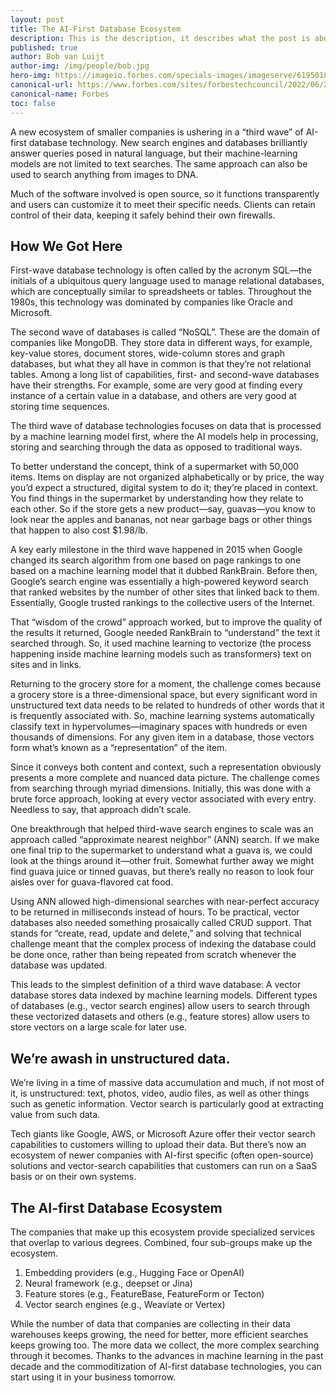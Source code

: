 ```yaml
---
layout: post
title: The AI-First Database Ecosystem
description: This is the description, it describes what the post is about
published: true
author: Bob van Luijt
author-img: /img/people/bob.jpg
hero-img: https://imageio.forbes.com/specials-images/imageserve/61950180a260c12d22db736c/Medium-wide-shot-of-male-warehouse-worker-checking-orders-at-computer-workstation-in/960x0.jpg?format=jpg&width=960
canonical-url: https://www.forbes.com/sites/forbestechcouncil/2022/06/23/the-ai-first-database-ecosystem/
canonical-name: Forbes
toc: false
---
```


A new ecosystem of smaller companies is ushering in a “third wave” of AI-first database technology. New search engines and databases brilliantly answer queries posed in natural language, but their machine-learning models are not limited to text searches. The same approach can also be used to search anything from images to DNA.

Much of the software involved is open source, so it functions transparently and users can customize it to meet their specific needs. Clients can retain control of their data, keeping it safely behind their own firewalls.

## How We Got Here

First-wave database technology is often called by the acronym SQL—the initials of a ubiquitous query language used to manage relational databases, which are conceptually similar to spreadsheets or tables. Throughout the 1980s, this technology was dominated by companies like Oracle and Microsoft.

The second wave of databases is called “NoSQL”. These are the domain of companies like MongoDB. They store data in different ways, for example, key-value stores, document stores, wide-column stores and graph databases, but what they all have in common is that they’re not relational tables. Among a long list of capabilities, first- and second-wave databases have their strengths. For example, some are very good at finding every instance of a certain value in a database, and others are very good at storing time sequences.

The third wave of database technologies focuses on data that is processed by a machine learning model first, where the AI models help in processing, storing and searching through the data as opposed to traditional ways.

To better understand the concept, think of a supermarket with 50,000 items. Items on display are not organized alphabetically or by price, the way you’d expect a structured, digital system to do it; they’re placed in context. You find things in the supermarket by understanding how they relate to each other. So if the store gets a new product—say, guavas—you know to look near the apples and bananas, not near garbage bags or other things that happen to also cost $1.98/lb.

A key early milestone in the third wave happened in 2015 when Google changed its search algorithm from one based on page rankings to one based on a machine learning model that it dubbed RankBrain. Before then, Google’s search engine was essentially a high-powered keyword search that ranked websites by the number of other sites that linked back to them. Essentially, Google trusted rankings to the collective users of the Internet.

That “wisdom of the crowd” approach worked, but to improve the quality of the results it returned, Google needed RankBrain to “understand” the text it searched through. So, it used machine learning to vectorize (the process happening inside machine learning models such as transformers) text on sites and in links.

Returning to the grocery store for a moment, the challenge comes because a grocery store is a three-dimensional space, but every significant word in unstructured text data needs to be related to hundreds of other words that it is frequently associated with. So, machine learning systems automatically classify text in hypervolumes—imaginary spaces with hundreds or even thousands of dimensions. For any given item in a database, those vectors form what’s known as a “representation” of the item.

Since it conveys both content and context, such a representation obviously presents a more complete and nuanced data picture. The challenge comes from searching through myriad dimensions. Initially, this was done with a brute force approach, looking at every vector associated with every entry. Needless to say, that approach didn’t scale.

One breakthrough that helped third-wave search engines to scale was an approach called “approximate nearest neighbor” (ANN) search. If we make one final trip to the supermarket to understand what a guava is, we could look at the things around it—other fruit. Somewhat further away we might find guava juice or tinned guavas, but there’s really no reason to look four aisles over for guava-flavored cat food.

Using ANN allowed high-dimensional searches with near-perfect accuracy to be returned in milliseconds instead of hours. To be practical, vector databases also needed something prosaically called CRUD support. That stands for “create, read, update and delete,” and solving that technical challenge meant that the complex process of indexing the database could be done once, rather than being repeated from scratch whenever the database was updated.

This leads to the simplest definition of a third wave database: A vector database stores data indexed by machine learning models. Different types of databases (e.g., vector search engines) allow users to search through these vectorized datasets and others (e.g., feature stores) allow users to store vectors on a large scale for later use.

## We’re awash in unstructured data.

We’re living in a time of massive data accumulation and much, if not most of it, is unstructured: text, photos, video, audio files, as well as other things such as genetic information. Vector search is particularly good at extracting value from such data.

Tech giants like Google, AWS, or Microsoft Azure offer their vector search capabilities to customers willing to upload their data. But there’s now an ecosystem of newer companies with AI-first specific (often open-source) solutions and vector-search capabilities that customers can run on a SaaS basis or on their own systems.

## The AI-first Database Ecosystem

The companies that make up this ecosystem provide specialized services that overlap to various degrees. Combined, four sub-groups make up the ecosystem.

1. Embedding providers (e.g., Hugging Face or OpenAI)
2. Neural framework (e.g., deepset or Jina)
3. Feature stores (e.g., FeatureBase, FeatureForm or Tecton)
4. Vector search engines (e.g., Weaviate or Vertex)

While the number of data that companies are collecting in their data warehouses keeps growing, the need for better, more efficient searches keeps growing too. The more data we collect, the more complex searching through it becomes. Thanks to the advances in machine learning in the past decade and the commoditization of AI-first database technologies, you can start using it in your business tomorrow.